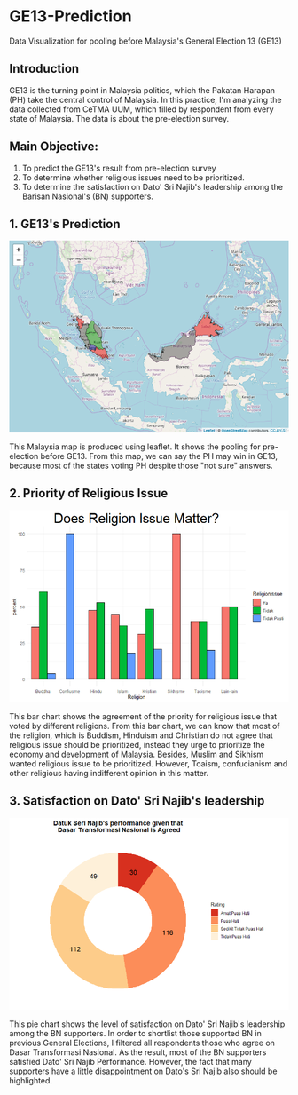 # GE13-Prediction

Data Visualization for pooling before Malaysia's General Election 13 (GE13)  

## Introduction
GE13 is the turning point in Malaysia politics, which the Pakatan Harapan (PH) take the central control of Malaysia. In this practice, I'm analyzing the data collected from CeTMA UUM, which filled by respondent from every state of Malaysia. The data is about the pre-election survey.

## Main Objective:
1. To predict the GE13's result from pre-election survey
2. To determine whether religious issues need to be prioritized.
3. To determine the satisfaction on Dato' Sri Najib's leadership among the Barisan Nasional's (BN) supporters.

## 1. GE13's Prediction
<img src="Rplot.png" alt="Map" />

This Malaysia map is produced using leaflet. It shows the pooling for pre-election before GE13. From this map, we can say the PH may win in GE13, because most of the states voting PH despite those "not sure" answers.

## 2. Priority of Religious Issue
<img src="Bar plot.png" alt="Bar plot" />

This bar chart shows the agreement of the priority for religious issue that voted by different religions. From this bar chart, we can know that most of the religion, which is Buddism, Hinduism and Christian do not agree that religious issue should be prioritized, instead they urge to prioritize the economy and development of Malaysia. Besides, Muslim and Sikhism wanted religious issue to be prioritized. However, Toaism, confucianism and other religious having indifferent opinion in this matter.

## 3. Satisfaction on Dato' Sri Najib's leadership
<img src="Pie chart.png" alt="Pie Chart" />

This pie chart shows the level of satisfaction on Dato' Sri Najib's leadership among the BN supporters. In order to shortlist those supported BN in previous General Elections, I filtered all respondents those who agree on Dasar Transformasi Nasional. As the result, most of the BN supporters satisfied Dato' Sri Najib Performance. However, the fact that many supporters have a little disappointment on Dato's Sri Najib also should be highlighted.
